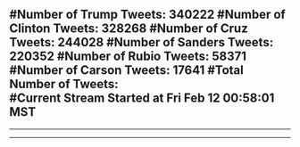 #Number of Trump Tweets: 340222
#Number of Clinton Tweets: 328268
#Number of Cruz Tweets: 244028
#Number of Sanders Tweets: 220352
#Number of Rubio Tweets: 58371
#Number of Carson Tweets: 17641
#Total Number of Tweets:  
#Current Stream Started at Fri Feb 12 00:58:01 MST
---
---
---
